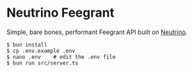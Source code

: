# Neutrino Feegrant

Simple, bare bones, performant Feegrant API built on [Neutrino](https://github.com/SolarRepublic/neutrino).

```console
$ bun install
$ cp .env.example .env
$ nano .env    # edit the .env file
$ bun run src/server.ts
```
